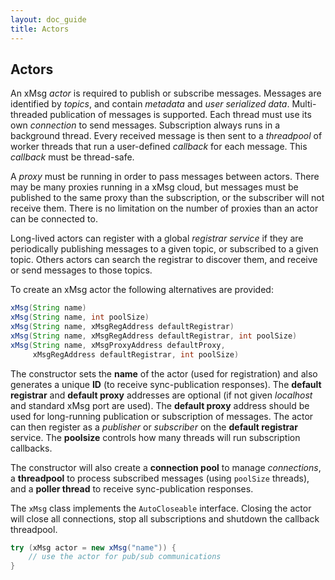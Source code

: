 ```yaml
---
layout: doc_guide
title: Actors
---
```



## Actors

An xMsg *actor* is required to publish or subscribe messages.
Messages are identified by *topics*,
and contain *metadata* and *user serialized data*.
Multi-threaded publication of messages is supported.
Each thread must use its own *connection* to send messages.
Subscription always runs in a background thread.
Every received message is then sent to a *threadpool* of worker threads
that run a user-defined *callback* for each message.
This *callback* must be thread-safe.

A *proxy* must be running in order to pass messages between actors.
There may be many proxies running in a xMsg cloud,
but messages must be published to the same proxy than the subscription,
or the subscriber will not receive them.
There is no limitation on the number of proxies than an actor can be connected to.

Long-lived actors can register with a global *registrar service*
if they are periodically publishing messages to a given topic,
or subscribed to a given topic.
Others actors can search the registrar to discover them,
and receive or send messages to those topics.

To create an xMsg actor the following alternatives are provided:

```java
xMsg(String name)
xMsg(String name, int poolSize)
xMsg(String name, xMsgRegAddress defaultRegistrar)
xMsg(String name, xMsgRegAddress defaultRegistrar, int poolSize)
xMsg(String name, xMsgProxyAddress defaultProxy,
     xMsgRegAddress defaultRegistrar, int poolSize)
```

The constructor sets the **name** of the actor (used for registration)
and also generates a unique **ID** (to receive sync-publication responses).
The **default registrar** and **default proxy** addresses are optional
(if not given *localhost* and standard xMsg port are used).
The **default proxy** address should be used
for long-running publication or subscription of messages.
The actor can then register as a *publisher* or *subscriber*
on the **default registrar** service.
The **poolsize** controls how many threads will run subscription callbacks.

The constructor will also create a **connection pool** to manage *connections*,
a **threadpool** to process subscribed messages (using `poolSize` threads),
and a **poller thread** to receive sync-publication responses.

The `xMsg` class implements the `AutoCloseable` interface.
Closing the actor will close all connections,
stop all subscriptions and shutdown the callback threadpool.

```java
try (xMsg actor = new xMsg("name")) {
    // use the actor for pub/sub communications
}
```
